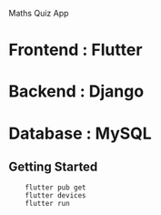  Maths Quiz App
# Frontend : Flutter
# Backend  : Django
# Database : MySQL

## Getting Started

        flutter pub get
        flutter devices
        flutter run
